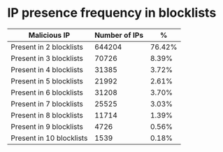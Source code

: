 # IP presence frequency in blocklists
| Malicious IP | Number of IPs | % |
|----|----|----|
| Present in 2 blocklists | 644204 | 76.42% |
| Present in 3 blocklists | 70726 | 8.39% |
| Present in 4 blocklists | 31385 | 3.72% |
| Present in 5 blocklists | 21992 | 2.61% |
| Present in 6 blocklists | 31208 | 3.70% |
| Present in 7 blocklists | 25525 | 3.03% |
| Present in 8 blocklists | 11714 | 1.39% |
| Present in 9 blocklists | 4726 | 0.56% |
| Present in 10 blocklists | 1539 | 0.18% |

